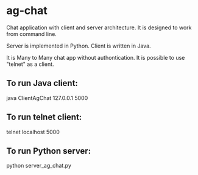 ag-chat
=======

Chat application with client and server architecture. It is designed to work from command line.

Server is implemented in Python. Client is written in Java.

It is Many to Many chat app without authontication. It is possible to use "telnet" as a client.

To run Java client:
-------------------

java ClientAgChat 127.0.0.1 5000

To run telnet client:
---------------------

telnet localhost 5000

To run Python server:
---------------------

python server_ag_chat.py